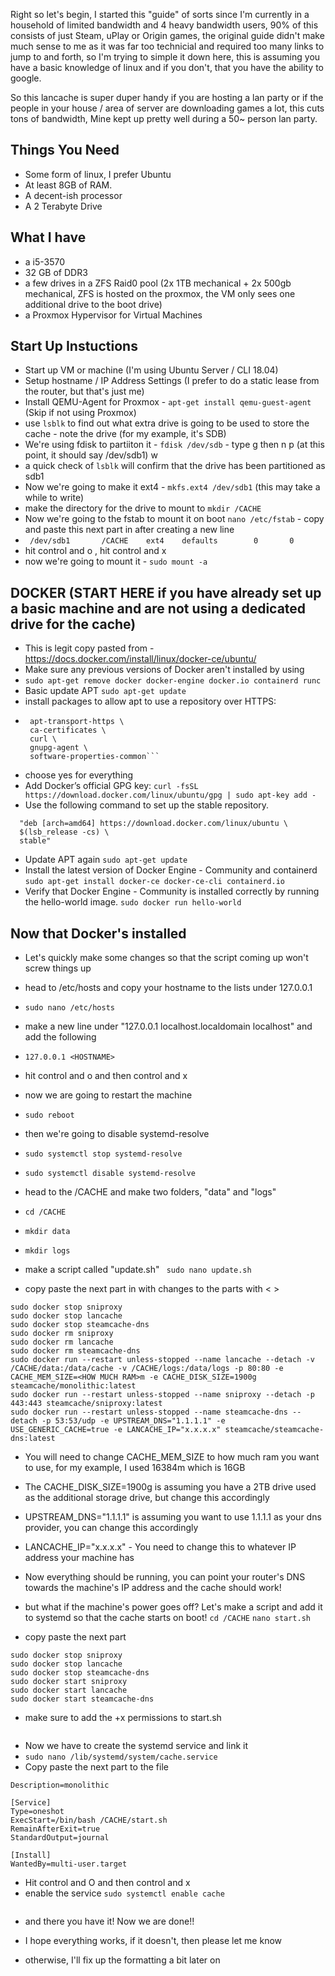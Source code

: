 Right so let's begin, I started this "guide" of sorts since I'm currently in a household of limited bandwidth and 4 heavy bandwidth users, 90% of this consists of just Steam, uPlay or Origin games, the original guide didn't make much sense to me as it was far too technicial and required too many links to jump to and forth, so I'm trying to simple it down here, this is assuming you have a basic knowledge of linux and if you don't, that you have the ability to google.

So this lancache is super duper handy if you are hosting a lan party or if the people in your house / area of server are downloading games a lot, this cuts tons of bandwidth, Mine kept up pretty well during a 50~ person lan party.



## Things You Need

  - Some form of linux, I prefer Ubuntu
  - At least 8GB of RAM.
  - A decent-ish processor
  - A 2 Terabyte Drive
  
  

## What I have
  - a i5-3570
  - 32 GB of DDR3
  - a few drives in a ZFS Raid0 pool (2x 1TB mechanical + 2x 500gb mechanical, ZFS is hosted on the proxmox, the VM only sees one additional drive to the boot drive)
  - a Proxmox Hypervisor for Virtual Machines
  
## Start Up Instuctions
  
- Start up VM or machine (I'm using Ubuntu Server / CLI 18.04)
- Setup hostname / IP Address Settings (I prefer to do a static lease from the router, but that's just me)
- Install QEMU-Agent for Proxmox - ```apt-get install qemu-guest-agent``` (Skip if not using Proxmox)
- use `lsblk` to find out what extra drive is going to be used to store the cache - note the drive (for my example, it's SDB)
- We're using fdisk to partiiton it - `fdisk /dev/sdb` - type g <enter> then n <enter> <enter> <enter> p <enter>(at this point, it should say /dev/sdb1) w <enter>
- a quick check of `lsblk` will confirm that the drive has been partitioned as sdb1
- Now we're going to make it ext4 - `mkfs.ext4 /dev/sdb1` (this may take a while to write)
- make the directory for the drive to mount to `mkdir /CACHE` 
- Now we're going to the fstab to mount it on boot `nano /etc/fstab` - copy and paste this next part in after creating a new line
- ``` /dev/sdb1       /CACHE    ext4    defaults        0       0```
- hit control and o <enter>, hit control and x
- now we're going to mount it - `sudo mount -a`

## DOCKER (START HERE if you have already set up a basic machine and are not using a dedicated drive for the cache)
- This is legit copy pasted from - https://docs.docker.com/install/linux/docker-ce/ubuntu/
- Make sure any previous versions of Docker aren't installed by using 
 - ```sudo apt-get remove docker docker-engine docker.io containerd runc```
 - Basic update APT ```sudo apt-get update```
 - install packages to allow apt to use a repository over HTTPS: 
 - ```sudo apt-get install \
    apt-transport-https \
    ca-certificates \
    curl \
    gnupg-agent \
    software-properties-common```
 - choose yes for everything
 - Add Docker’s official GPG key: 
 ```curl -fsSL https://download.docker.com/linux/ubuntu/gpg | sudo apt-key add -```
 - Use the following command to set up the stable repository. 
 ```sudo add-apt-repository \
   "deb [arch=amd64] https://download.docker.com/linux/ubuntu \
   $(lsb_release -cs) \
   stable"
   ```
 - Update APT again ```sudo apt-get update```
 - Install the latest version of Docker Engine - Community and containerd
 ```sudo apt-get install docker-ce docker-ce-cli containerd.io```
 - Verify that Docker Engine - Community is installed correctly by running the hello-world image.
 ```sudo docker run hello-world```
 
 ## Now that Docker's installed
- Let's quickly make some changes so that the script coming up won't screw things up
- head to /etc/hosts and copy your hostname to the lists under 127.0.0.1
- `sudo nano /etc/hosts` 
- make a new line under "127.0.0.1  localhost.localdomain localhost" and add the following
- ```127.0.0.1 <HOSTNAME>```
- hit control and o <enter> and then control and x
- now we are going to restart the machine
- `sudo reboot`
- then we're going to disable systemd-resolve
- `sudo systemctl stop systemd-resolve`
- `sudo systemctl disable systemd-resolve`

- head to the /CACHE and make two folders, "data" and "logs"
- ```cd /CACHE```
- ```mkdir data```
- ```mkdir logs```
- make a script called "update.sh"
  ``` sudo nano update.sh```
- copy paste the next part in with changes to the parts with < >
  
```
sudo docker stop sniproxy
sudo docker stop lancache
sudo docker stop steamcache-dns
sudo docker rm sniproxy
sudo docker rm lancache
sudo docker rm steamcache-dns
sudo docker run --restart unless-stopped --name lancache --detach -v /CACHE/data:/data/cache -v /CACHE/logs:/data/logs -p 80:80 -e CACHE_MEM_SIZE=<HOW MUCH RAM>m -e CACHE_DISK_SIZE=1900g steamcache/monolithic:latest
sudo docker run --restart unless-stopped --name sniproxy --detach -p 443:443 steamcache/sniproxy:latest
sudo docker run --restart unless-stopped --name steamcache-dns --detach -p 53:53/udp -e UPSTREAM_DNS="1.1.1.1" -e USE_GENERIC_CACHE=true -e LANCACHE_IP="x.x.x.x" steamcache/steamcache-dns:latest
```

- You will need to change CACHE_MEM_SIZE to how much ram you want to use, for my example, I used 16384m which is 16GB
- The CACHE_DISK_SIZE=1900g is assuming you have a 2TB drive used as the additional storage drive, but change this accordingly
- UPSTREAM_DNS="1.1.1.1" is assuming you want to use 1.1.1.1 as your dns provider, you can change this accordingly
- LANCACHE_IP="x.x.x.x" - You need to change this to whatever IP address your machine has

- Now everything should be running, you can point your router's DNS towards the machine's IP address and the cache should work!
- but what if the machine's power goes off? Let's make a script and add it to systemd so that the cache starts on boot!
```cd /CACHE```
```nano start.sh```
- copy paste the next part
```
sudo docker stop sniproxy
sudo docker stop lancache
sudo docker stop steamcache-dns
sudo docker start sniproxy
sudo docker start lancache
sudo docker start steamcache-dns
```
- make sure to add the +x permissions to start.sh
```sudo chmod +x start.sh
```
- Now we have to create the systemd service and link it
- ```sudo nano /lib/systemd/system/cache.service```
- Copy paste the next part to the file
```[Unit]
Description=monolithic

[Service]
Type=oneshot
ExecStart=/bin/bash /CACHE/start.sh
RemainAfterExit=true
StandardOutput=journal

[Install]
WantedBy=multi-user.target
```
- Hit control and O <enter> and then control and x
- enable the service 
```sudo systemctl enable cache```
```sudo systemctl start cache
```

- and there you have it! Now we are done!!

- I hope everything works, if it doesn't, then please let me know
- otherwise, I'll fix up the formatting a bit later on


  
  
